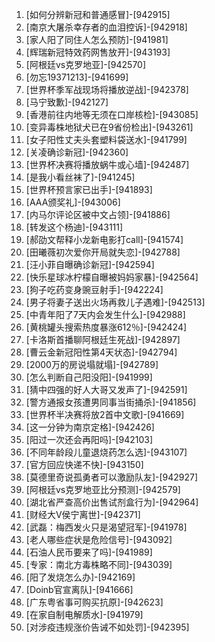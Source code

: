 
1. [如何分辨新冠和普通感冒]-[942915]
1. [南京大屠杀幸存者的血泪控诉]-[942918]
1. [家人阳了同住人怎么预防]-[941981]
1. [辉瑞新冠特效药网售放开]-[943193]
1. [阿根廷vs克罗地亚]-[942570]
1. [勿忘19371213]-[941699]
1. [世界杯季军战现场将播放逆战]-[942378]
1. [马宁致歉]-[942127]
1. [香港前往内地等无须在口岸核检]-[943085]
1. [变异毒株地狱犬已在9省份检出]-[943261]
1. [女子阳性丈夫头套塑料袋送水]-[941799]
1. [关凌确诊新冠]-[942360]
1. [世界杯决赛将播放蜗牛或心墙]-[942487]
1. [是我小看丝袜了]-[941245]
1. [世界杯预言家已出手]-[941893]
1. [AAA颁奖礼]-[943006]
1. [内马尔评论区被中文占领]-[941886]
1. [转发这个杨迪]-[943111]
1. [郝劭文帮释小龙新电影打call]-[941574]
1. [田曦薇初次爱你开局就失恋]-[942788]
1. [汪小菲自曝确诊新冠]-[942594]
1. [快乐星球冰柠檬自曝被妈妈家暴]-[942564]
1. [狗子吃药变身豌豆射手]-[942224]
1. [男子将妻子送出火场再救儿子遇难]-[942513]
1. [中青年阳了7天内会发生什么]-[942988]
1. [黄桃罐头搜索热度暴涨612％]-[942424]
1. [卡洛斯首播聊阿根廷生死战]-[942897]
1. [曹云金新冠阳性第4天状态]-[942794]
1. [2000万的房说塌就塌]-[942789]
1. [怎么判断自己阳没阳]-[941999]
1. [猜中四强的好人大哥又发声了]-[942591]
1. [警方通报女孩遭男同事当街捅杀]-[941856]
1. [世界杯半决赛将放2首中文歌]-[941669]
1. [这一分钟为南京定格]-[942426]
1. [阳过一次还会再阳吗]-[942103]
1. [不同年龄段儿童退烧药怎么选]-[943107]
1. [官方回应快递不快]-[943150]
1. [莫德里奇说孤勇者可以激励队友]-[942927]
1. [阿根廷vs克罗地亚比分预测]-[942579]
1. [湖北省严查高价出售试剂盒行为]-[942964]
1. [财经大V侯宁离世]-[942371]
1. [武磊：梅西发火只是渴望冠军]-[941978]
1. [老人哪些症状是危险信号]-[943092]
1. [石油人民币要来了吗]-[941989]
1. [专家：南北方毒株略不同]-[943039]
1. [阳了发烧怎么办]-[942169]
1. [Doinb官宣离队]-[941666]
1. [广东粤省事可购买抗原]-[942623]
1. [在家自制电解质水]-[941979]
1. [对涉疫违规涨价告诫不如处罚]-[942395]